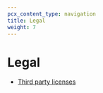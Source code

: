 ```yaml
---
pcx_content_type: navigation
title: Legal
weight: 7
---
```


# Legal

* [Third party licenses](/magic-wan/legal/3rdparty/)